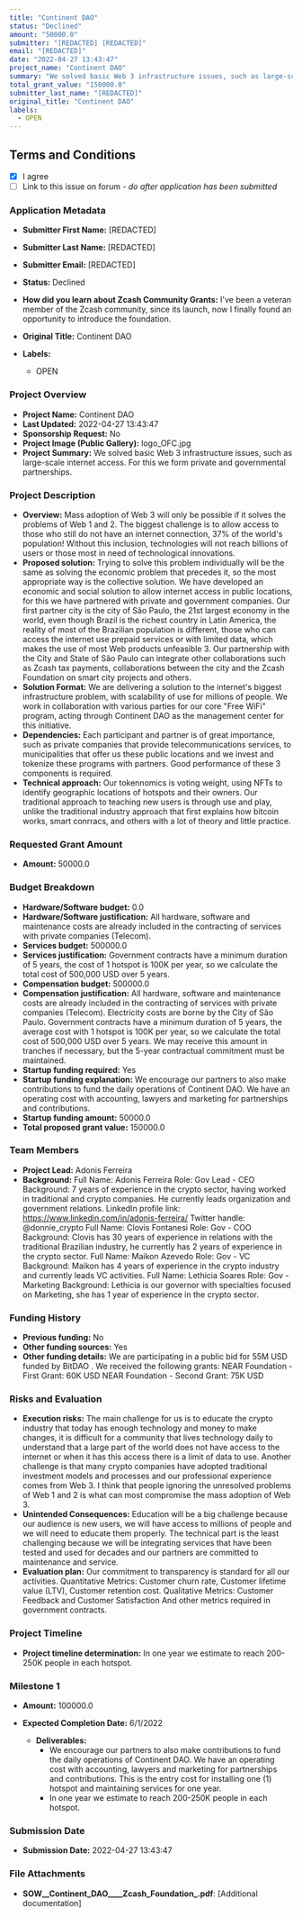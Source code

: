 ```yaml
---
title: "Continent DAO"
status: "Declined"
amount: "50000.0"
submitter: "[REDACTED] [REDACTED]"
email: "[REDACTED]"
date: "2022-04-27 13:43:47"
project_name: "Continent DAO"
summary: "We solved basic Web 3 infrastructure issues, such as large-scale internet access. For this we form private and governmental partnerships."
total_grant_value: "150000.0"
submitter_last_name: "[REDACTED]"
original_title: "Continent DAO"
labels:
  - OPEN
---
```


## Terms and Conditions

- [X] I agree
- [ ] Link to this issue on forum - _do after application has been submitted_

### Application Metadata

- **Submitter First Name:**
  [REDACTED]
- **Submitter Last Name:**
  [REDACTED]
- **Submitter Email:**
  [REDACTED]
- **Status:**
  Declined
- **How did you learn about Zcash Community Grants:**
  I've been a veteran member of the Zcash community, since its launch, now I finally found an opportunity to introduce the foundation.
- **Original Title:**
  Continent DAO

- **Labels:**
  - OPEN

### Project Overview

- **Project Name:**
  Continent DAO
- **Last Updated:**
  2022-04-27 13:43:47
- **Sponsorship Request:**
  No
- **Project Image (Public Gallery):**
  logo_OFC.jpg
- **Project Summary:**
  We solved basic Web 3 infrastructure issues, such as large-scale internet access. For this we form private and governmental partnerships.

### Project Description

- **Overview:**
  Mass adoption of Web 3 will only be possible if it solves the problems of Web 1 and 2. The biggest challenge is to allow access to those who still do not have an internet connection, 37% of the world's population! Without this inclusion, technologies will not reach billions of users or those most in need of technological innovations.
- **Proposed solution:**
  Trying to solve this problem individually will be the same as solving the economic problem that precedes it, so the most appropriate way is the collective solution. We have developed an economic and social solution to allow internet access in public locations, for this we have partnered with private and government companies. Our first partner city is the city of São Paulo, the 21st largest economy in the world, even though Brazil is the richest country in Latin America, the reality of most of the Brazilian population is different, those who can access the internet use prepaid services or with limited data, which makes the use of most Web products unfeasible 3. Our partnership with the City and State of São Paulo can integrate other collaborations such as Zcash tax payments, collaborations between the city and the Zcash Foundation on smart city projects and others.
- **Solution Format:**
  We are delivering a solution to the internet's biggest infrastructure problem, with scalability of use for millions of people. We work in collaboration with various parties for our core "Free WiFi" program, acting through Continent DAO as the management center for this initiative.
- **Dependencies:**
  Each participant and partner is of great importance, such as private companies that provide telecommunications services, to municipalities that offer us these public locations and we invest and tokenize these programs with partners. Good performance of these 3 components is required.
- **Technical approach:**
  Our tokennomics is voting weight, using NFTs to identify geographic locations of hotspots and their owners. Our traditional approach to teaching new users is through use and play, unlike the traditional industry approach that first explains how bitcoin works, smart conrracs, and others with a lot of theory and little practice.

### Requested Grant Amount

- **Amount:**
  50000.0

### Budget Breakdown

- **Hardware/Software budget:**
  0.0
- **Hardware/Software justification:**
  All hardware, software and maintenance costs are already included in the contracting of services with private companies (Telecom).
- **Services budget:**
  500000.0
- **Services justification:**
  Government contracts have a minimum duration of 5 years, the cost of 1 hotspot is 100K per year, so we calculate the total cost of 500,000 USD over 5 years.
- **Compensation budget:**
  500000.0
- **Compensation justification:**
  All hardware, software and maintenance costs are already included in the contracting of services with private companies (Telecom). Electricity costs are borne by the City of São Paulo. Government contracts have a minimum duration of 5 years, the average cost with 1 hotspot is 100K per year, so we calculate the total cost of 500,000 USD over 5 years. We may receive this amount in tranches if necessary, but the 5-year contractual commitment must be maintained.
- **Startup funding required:**
  Yes
- **Startup funding explanation:**
  We encourage our partners to also make contributions to fund the daily operations of Continent DAO. We have an operating cost with accounting, lawyers and marketing for partnerships and contributions.
- **Startup funding amount:**
  50000.0
- **Total proposed grant value:**
  150000.0

### Team Members

- **Project Lead:**
  Adonis Ferreira
- **Background:**
  Full Name: Adonis Ferreira Role: Gov Lead - CEO Background: 7 years of experience in the crypto sector, having worked in traditional and crypto companies. He currently leads organization and government relations. LinkedIn profile link: https://www.linkedin.com/in/adonis-ferreira/ Twitter handle: @donnie_crypto Full Name: Clovis Fontanesi Role: Gov - COO Background: Clovis has 30 years of experience in relations with the traditional Brazilian industry, he currently has 2 years of experience in the crypto sector. Full Name: Maikon Azevedo Role: Gov - VC Background: Maikon has 4 years of experience in the crypto industry and currently leads VC activities. Full Name: Lethicia Soares Role: Gov - Marketing Background: Lethicia is our governor with specialties focused on Marketing, she has 1 year of experience in the crypto sector.

### Funding History

- **Previous funding:**
  No
- **Other funding sources:**
  Yes
- **Other funding details:**
  We are participating in a public bid for 55M USD funded by BitDAO . We received the following grants: NEAR Foundation - First Grant: 60K USD NEAR Foundation - Second Grant: 75K USD

### Risks and Evaluation

- **Execution risks:**
  The main challenge for us is to educate the crypto industry that today has enough technology and money to make changes, it is difficult for a community that lives technology daily to understand that a large part of the world does not have access to the internet or when it has this access there is a limit of data to use. Another challenge is that many crypto companies have adopted traditional investment models and processes and our professional experience comes from Web 3. I think that people ignoring the unresolved problems of Web 1 and 2 is what can most compromise the mass adoption of Web 3.
- **Unintended Consequences:**
  Education will be a big challenge because our audience is new users, we will have access to millions of people and we will need to educate them properly. The technical part is the least challenging because we will be integrating services that have been tested and used for decades and our partners are committed to maintenance and service.
- **Evaluation plan:**
  Our commitment to transparency is standard for all our activities. Quantitative Metrics: Customer churn rate, Customer lifetime value (LTV), Customer retention cost. Qualitative Metrics: Customer Feedback and Customer Satisfaction And other metrics required in government contracts.

### Project Timeline

- **Project timeline determination:**
  In one year we estimate to reach 200-250K people in each hotspot.

### Milestone 1

- **Amount:**
  100000.0
- **Expected Completion Date:**
  6/1/2022

  - **Deliverables:**
    - We encourage our partners to also make contributions to fund the daily operations of Continent DAO. We have an operating cost with accounting, lawyers and marketing for partnerships and contributions.  This is the entry cost for installing one (1) hotspot and maintaining services for one year.
    - In one year we estimate to reach 200-250K people in each hotspot.

### Submission Date

- **Submission Date:**
  2022-04-27 13:43:47

### File Attachments

- **SOW__Continent_DAO____Zcash_Foundation_.pdf**: [Additional documentation]

